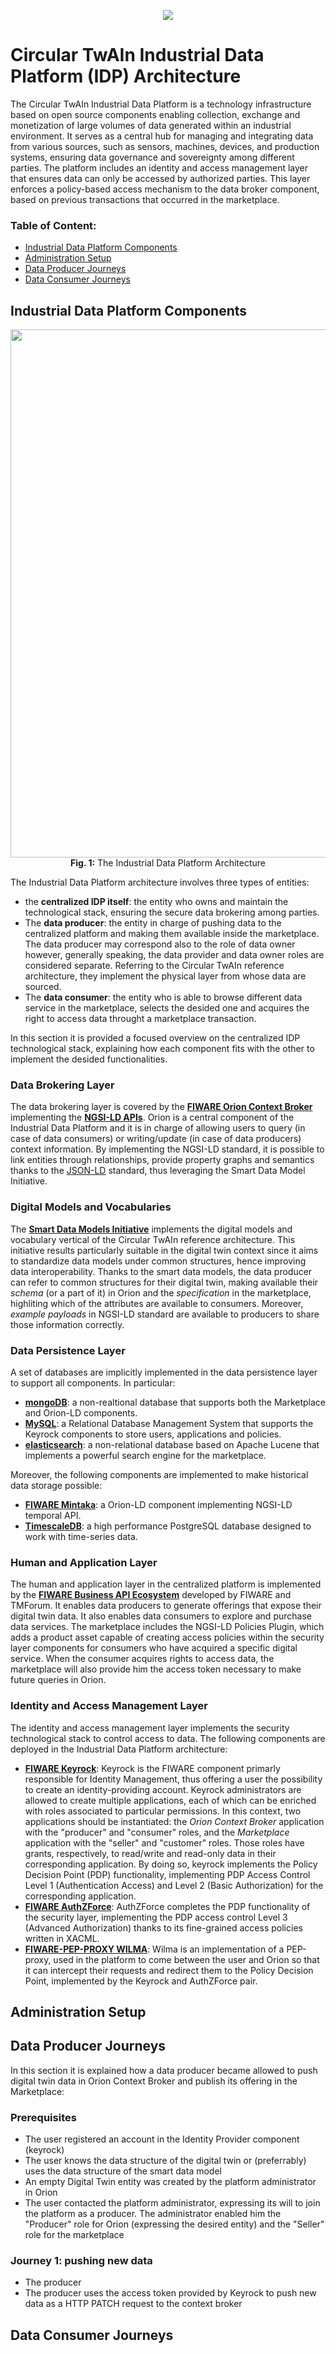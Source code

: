 
<p align="center">
  <img  src="https://github.com/Engineering-Research-and-Development/circular-twain_industrial_data_platform/assets/103200695/48c05e6d-ccbc-488f-97f9-bce4cbde07f2">
</p>



# Circular TwAIn Industrial Data Platform (IDP) Architecture


The Circular TwAIn Industrial Data Platform is a technology infrastructure based on open source components enabling collection, exchange and monetization of large volumes of data generated within an industrial environment. It serves as a central hub for managing and integrating data from various sources, such as sensors, machines, devices, and production systems, ensuring data governance and sovereignty among different parties. The platform includes an identity and access management layer that ensures data can only be accessed by authorized parties. This layer enforces a policy-based access mechanism to the data broker component, based on previous transactions that occurred in the marketplace.
 

### Table of Content:
- [Industrial Data Platform Components](#industrial-data-platform-components)
- [Administration Setup](#administration-setup)
- [Data Producer Journeys](#data-producer-journeys)
- [Data Consumer Journeys](#data-consumer-journeys)


## Industrial Data Platform Components

<p align="center">
 <img width=845 heigth=460 src="https://github.com/Engineering-Research-and-Development/circular-twain_industrial_data_platform/assets/103200695/7997ed5a-7fa9-4a82-baad-d428ee5b86fb">
  <br />
  <b>Fig. 1:</b> The Industrial Data Platform Architecture
</p>



The Industrial Data Platform architecture involves three types of entities:
- the **centralized IDP itself**: the entity who owns and maintain the technological stack, ensuring the secure data brokering among parties.
- The **data producer**: the entity in charge of pushing data to the centralized platform and making them available inside the marketplace. The data producer may correspond also to the role of data owner however, generally speaking, the data provider and data owner roles are considered separate. Referring to the Circular TwAIn reference architecture, they implement the physical layer from whose data are sourced.
- The **data consumer**: the entity who is able to browse different data service in the marketplace, selects the desided one and acquires the right to access data throught a marketplace transaction.

In this section it is provided a focused overview on the centralized IDP technological stack, explaining how each component fits with the other to implement the desided functionalities.


### Data Brokering Layer

The data brokering layer is covered by the [**FIWARE Orion Context Broker**](https://fiware-orion.readthedocs.io/en/master/) implementing the [**NGSI-LD APIs**](https://www.etsi.org/deliver/etsi_gs/CIM/001_099/009/01.04.01_60/gs_cim009v010401p.pdf). Orion is a central component of the Industrial Data Platform and it is in charge of allowing users to query (in case of data consumers) or writing/update (in case of data producers) context information. By implementing the NGSI-LD standard, it is possible to link entities through relationships, provide property graphs and semantics thanks to the [JSON-LD](https://json-ld.org/) standard, thus leveraging the Smart Data Model Initiative.


### Digital Models and Vocabularies

The [**Smart Data Models Initiative**](https://www.fiware.org/smart-data-models/) implements the digital models and vocabulary vertical of the Circular TwAIn reference architecture. This initiative results particularly suitable in the digital twin context since it aims to standardize data models under common structures, hence improving data interoperability. Thanks to the smart data models, the data producer can refer to common structures for their digital twin, making available their *schema* (or a part of it) in Orion and the *specification* in the marketplace, highliting which of the attributes are available to consumers. Moreover, *example payloads* in NGSI-LD standard are available to producers to share those information correctly.


### Data Persistence Layer

A set of databases are implicitly implemented in the data persistence layer to support all components. In particular:
- [**mongoDB**](https://www.mongodb.com/docs/): a non-realtional database that supports both the Marketplace and Orion-LD components.
- [**MySQL**](https://dev.mysql.com/doc/): a Relational Database Management System that supports the Keyrock components to store users, applications and policies.
- [**elasticsearch**](https://www.elastic.co/guide/index.html): a non-relational database based on Apache Lucene that implements a powerful search engine for the marketplace.


Moreover, the following components are implemented to make historical data storage possible:
- [**FIWARE Mintaka**](https://github.com/FIWARE/mintaka): a Orion-LD component implementing NGSI-LD temporal API.
- [**TimescaleDB**](https://docs.timescale.com/): a high performance PostgreSQL database designed to work with time-series data.


### Human and Application Layer

The human and application layer in the centralized platform is implemented by the [**FIWARE Business API Ecosystem**](https://business-api-ecosystem.readthedocs.io/en/latest/) developed by FIWARE and TMForum. It enables data producers to generate offerings that expose their digital twin data. It also enables data consumers to explore and purchase data services. The marketplace includes the NGSI-LD Policies Plugin, which adds a product asset capable of creating access policies within the security layer components for consumers who have acquired a specific digital service. When the consumer acquires rights to access data, the marketplace will also provide him the access token necessary to make future queries in Orion.


### Identity and Access Management Layer

The identity and access management layer implements the security technological stack to control access to data. The following components are deployed in the Industrial Data Platform architecture:
- [**FIWARE Keyrock**](https://fiware-idm.readthedocs.io/en/latest/): Keyrock is the FIWARE component primarly responsible for Identity Management, thus offering a user the possibility to create an identity-providing account. Keyrock administrators are allowed to create multiple applications, each of which can be enriched with roles associated to particular permissions. In this context, two applications should be instantiated: the *Orion Context Broker* application with the "producer" and "consumer" roles, and the *Marketplace* application with the "seller" and "customer" roles. Those roles have grants, respectively, to read/write and read-only data in their corresponding application. By doing so, keyrock implements the Policy Decision Point (PDP) functionality, implementing PDP Access Control Level 1 (Authentication Access) and Level 2 (Basic Authorization) for the corresponding application.
- [**FIWARE AuthZForce**](https://authzforce-ce-fiware.readthedocs.io/en/latest/): AuthZForce completes the PDP functionality of the security layer, implementing the PDP access control Level 3 (Advanced Authorization) thanks to its fine-grained access policies written in XACML.
- [**FIWARE-PEP-PROXY WILMA**](https://fiware-pep-proxy.readthedocs.io/en/latest/): Wilma is an implementation of a PEP-proxy, used in the platform to come between the user and Orion so that it can intercept their requests and redirect them to the Policy Decision Point, implemented by the Keyrock and AuthZForce pair. 



## Administration Setup




## Data Producer Journeys

In this section it is explained how a data producer became allowed to push digital twin data in Orion Context Broker and publish its offering in the Marketplace:

### Prerequisites
- The user registered an account in the Identity Provider component (keyrock)
- The user knows the data structure of the digital twin or (preferrably) uses the data structure of the smart data model
- An empty Digital Twin entity was created by the platform administrator in Orion
- The user contacted the platform administrator, expressing its will to join the platform as a producer. The administrator enabled him the "Producer" role for Orion (expressing the desired entity) and the "Seller" role for the marketplace

### Journey 1: pushing new data

- The producer
- The producer uses the access token provided by Keyrock to push new data as a HTTP PATCH request to the context broker





## Data Consumer Journeys

